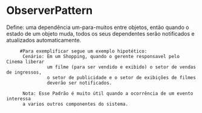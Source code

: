 # ObserverPattern 
  
  Define: uma dependência um-para-muitos entre objetos, então quando o 
          estado de um objeto muda, todos os seus dependentes serão 
          notificados e atualizados automaticamente.
          
         #Para exemplificar segue um exemplo hipotético:
          Cenário: Em um Shopping, quando o gerente responsavel pelo Cinema liberar 
                   um filme (para ser vendido e exibido) o setor de vendas de ingressos,
                   o setor de publicidade e o setor de exibições de filmes 
                   deverão ser notificados. 
                   
          Nota: Esse Padrão é muito útil quando a ocorrência de um evento interessa  
          a varios outros componentes do sistema.
